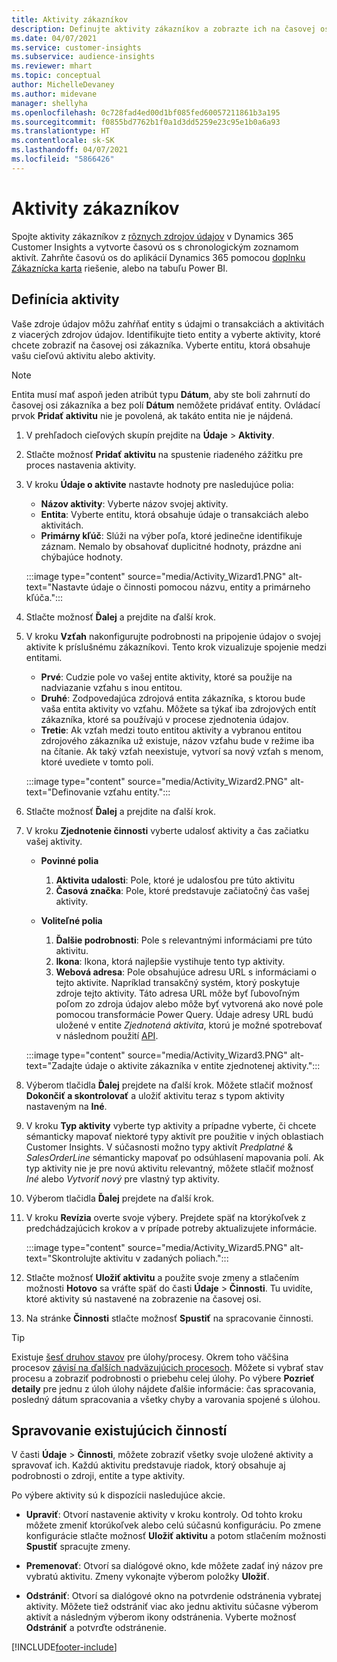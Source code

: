 ```yaml
---
title: Aktivity zákazníkov
description: Definujte aktivity zákazníkov a zobrazte ich na časovej osi zákazníkov.
ms.date: 04/07/2021
ms.service: customer-insights
ms.subservice: audience-insights
ms.reviewer: mhart
ms.topic: conceptual
author: MichelleDevaney
ms.author: midevane
manager: shellyha
ms.openlocfilehash: 0c728fad4ed00d1bf085fed60057211861b3a195
ms.sourcegitcommit: f0855bd7762b1f0a1d3dd5259e23c95e1b0a6a93
ms.translationtype: HT
ms.contentlocale: sk-SK
ms.lasthandoff: 04/07/2021
ms.locfileid: "5866426"
---
```

# <a name="customer-activities"></a>Aktivity zákazníkov

Spojte aktivity zákazníkov z [rôznych zdrojov údajov](data-sources.md) v Dynamics 365 Customer Insights a vytvorte časovú os s chronologickým zoznamom aktivít. Zahrňte časovú os do aplikácií Dynamics 365 pomocou [doplnku Zákaznícka karta](customer-card-add-in.md) riešenie, alebo na tabuľu Power BI.

## <a name="define-an-activity"></a>Definícia aktivity

Vaše zdroje údajov môžu zahŕňať entity s údajmi o transakciách a aktivitách z viacerých zdrojov údajov. Identifikujte tieto entity a vyberte aktivity, ktoré chcete zobraziť na časovej osi zákazníka. Vyberte entitu, ktorá obsahuje vašu cieľovú aktivitu alebo aktivity.

> [!NOTE]
> Entita musí mať aspoň jeden atribút typu **Dátum**, aby ste boli zahrnutí do časovej osi zákazníka a bez polí **Dátum** nemôžete pridávať entity. Ovládací prvok **Pridať aktivitu** nie je povolená, ak takáto entita nie je nájdená.

1. V prehľadoch cieľových skupín prejdite na **Údaje** > **Aktivity**.

1. Stlačte možnosť **Pridať aktivitu** na spustenie riadeného zážitku pre proces nastavenia aktivity.

1. V kroku **Údaje o aktivite** nastavte hodnoty pre nasledujúce polia:

   - **Názov aktivity**: Vyberte názov svojej aktivity.
   - **Entita**: Vyberte entitu, ktorá obsahuje údaje o transakciách alebo aktivitách.
   - **Primárny kľúč**: Slúži na výber poľa, ktoré jedinečne identifikuje záznam. Nemalo by obsahovať duplicitné hodnoty, prázdne ani chýbajúce hodnoty.

   :::image type="content" source="media/Activity_Wizard1.PNG" alt-text="Nastavte údaje o činnosti pomocou názvu, entity a primárneho kľúča.":::

1. Stlačte možnosť **Ďalej** a prejdite na ďalší krok.

1. V kroku **Vzťah** nakonfigurujte podrobnosti na pripojenie údajov o svojej aktivite k príslušnému zákazníkovi. Tento krok vizualizuje spojenie medzi entitami.  

   - **Prvé**: Cudzie pole vo vašej entite aktivity, ktoré sa použije na nadviazanie vzťahu s inou entitou.
   - **Druhé**: Zodpovedajúca zdrojová entita zákazníka, s ktorou bude vaša entita aktivity vo vzťahu. Môžete sa týkať iba zdrojových entít zákazníka, ktoré sa používajú v procese zjednotenia údajov.
   - **Tretie**: Ak vzťah medzi touto entitou aktivity a vybranou entitou zdrojového zákazníka už existuje, názov vzťahu bude v režime iba na čítanie. Ak taký vzťah neexistuje, vytvorí sa nový vzťah s menom, ktoré uvediete v tomto poli.

   :::image type="content" source="media/Activity_Wizard2.PNG" alt-text="Definovanie vzťahu entity.":::

1. Stlačte možnosť **Ďalej** a prejdite na ďalší krok. 

1. V kroku **Zjednotenie činnosti** vyberte udalosť aktivity a čas začiatku vašej aktivity. 
   - **Povinné polia**
      1. **Aktivita udalosti**: Pole, ktoré je udalosťou pre túto aktivitu
      2. **Časová značka**: Pole, ktoré predstavuje začiatočný čas vašej aktivity.

   - **Voliteľné polia**
      1. **Ďalšie podrobnosti**: Pole s relevantnými informáciami pre túto aktivitu.
      2. **Ikona**: Ikona, ktorá najlepšie vystihuje tento typ aktivity.
      3. **Webová adresa**: Pole obsahujúce adresu URL s informáciami o tejto aktivite. Napríklad transakčný systém, ktorý poskytuje zdroje tejto aktivity. Táto adresa URL môže byť ľubovoľným poľom zo zdroja údajov alebo môže byť vytvorená ako nové pole pomocou transformácie Power Query. Údaje adresy URL budú uložené v entite *Zjednotená aktivita*, ktorú je možné spotrebovať v následnom použití [API](apis.md).
   
   :::image type="content" source="media/Activity_Wizard3.PNG" alt-text="Zadajte údaje o aktivite zákazníka v entite zjednotenej aktivity.":::

1. Výberom tlačidla **Ďalej** prejdete na ďalší krok. Môžete stlačiť možnosť **Dokončiť a skontrolovať** a uložiť aktivitu teraz s typom aktivity nastaveným na **Iné**. 

1. V kroku **Typ aktivity** vyberte typ aktivity a prípadne vyberte, či chcete sémanticky mapovať niektoré typy aktivít pre použitie v iných oblastiach Customer Insights. V súčasnosti možno typy aktivít *Predplatné* & *SalesOrderLine* sémanticky mapovať po odsúhlasení mapovania polí. Ak typ aktivity nie je pre novú aktivitu relevantný, môžete stlačiť možnosť *Iné* alebo *Vytvoriť nový* pre vlastný typ aktivity.

1. Výberom tlačidla **Ďalej** prejdete na ďalší krok. 

1. V kroku **Revízia** overte svoje výbery. Prejdete späť na ktorýkoľvek z predchádzajúcich krokov a v prípade potreby aktualizujete informácie.

   :::image type="content" source="media/Activity_Wizard5.PNG" alt-text="Skontrolujte aktivitu v zadaných poliach.":::
   
1. Stlačte možnosť **Uložiť aktivitu** a použite svoje zmeny a stlačením možnosti **Hotovo** sa vráťte späť do časti **Údaje** > **Činnosti**. Tu uvidíte, ktoré aktivity sú nastavené na zobrazenie na časovej osi. 

1. Na stránke **Činnosti** stlačte možnosť **Spustiť** na spracovanie činnosti. 

> [!TIP]
> Existuje [šesť druhov stavov](system.md#status-types) pre úlohy/procesy. Okrem toho väčšina procesov [závisí na ďalších nadväzujúcich procesoch](system.md#refresh-policies). Môžete si vybrať stav procesu a zobraziť podrobnosti o priebehu celej úlohy. Po výbere **Pozrieť detaily** pre jednu z úloh úlohy nájdete ďalšie informácie: čas spracovania, posledný dátum spracovania a všetky chyby a varovania spojené s úlohou.


## <a name="manage-existing-activities"></a>Spravovanie existujúcich činností

V časti **Údaje** > **Činnosti**, môžete zobraziť všetky svoje uložené aktivity a spravovať ich. Každú aktivitu predstavuje riadok, ktorý obsahuje aj podrobnosti o zdroji, entite a type aktivity.

Po výbere aktivity sú k dispozícii nasledujúce akcie. 

- **Upraviť**: Otvorí nastavenie aktivity v kroku kontroly. Od tohto kroku môžete zmeniť ktorúkoľvek alebo celú súčasnú konfiguráciu. Po zmene konfigurácie stlačte možnosť **Uložiť aktivitu** a potom stlačením možnosti **Spustiť** spracujte zmeny.

- **Premenovať**: Otvorí sa dialógové okno, kde môžete zadať iný názov pre vybratú aktivitu. Zmeny vykonajte výberom položky **Uložiť**.

- **Odstrániť**: Otvorí sa dialógové okno na potvrdenie odstránenia vybratej aktivity. Môžete tiež odstrániť viac ako jednu aktivitu súčasne výberom aktivít a následným výberom ikony odstránenia. Vyberte možnosť **Odstrániť** a potvrďte odstránenie.

[!INCLUDE[footer-include](../includes/footer-banner.md)]
